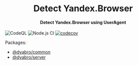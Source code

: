 <h1 align="center">  
  Detect Yandex.Browser  
</h1>  

<h4 align="center">Detect Yandex.Browser using UserAgent</h4>

![CodeQL](https://github.com/opa-oz/detect-yabro/workflows/CodeQL/badge.svg?branch=main)
![Node.js CI](https://github.com/opa-oz/detect-yabro/workflows/Node.js%20CI/badge.svg?branch=main)
[![codecov](https://codecov.io/gh/opa-oz/emoji-hash/branch/main/graph/badge.svg)](https://codecov.io/gh/opa-oz/emoji-hash)

Packages:
- [@dyabro/common](https://github.com/opa-oz/detect-yabro/tree/main/packages/dyabro-common)
- [@dyabro/server](https://github.com/opa-oz/detect-yabro/tree/main/packages/dyabro-server)
